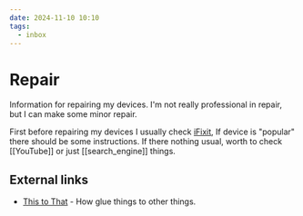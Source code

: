 ```yaml
---
date: 2024-11-10 10:10
tags:
  - inbox
---
```

# Repair

Information for repairing my devices. I'm not really professional in repair, but
I can make some minor repair.

First before repairing my devices I usually check
[iFixit](https://www.ifixit.com/), If device is "popular" there should be some
instructions. If there nothing usual, worth to check [[YouTube]] or just
[[search_engine]] things.


## External links

- [This to That](http://www.thistothat.com/) - How glue things to other things.
